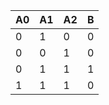 | A0 | A1 | A2 | B  |
| -- | -- | -- | -- |
|  0 |  1 |  0 |  0 |
|  0 |  0 |  1 |  0 |
|  0 |  1 |  1 |  1 |
|  1 |  1 |  1 |  0 |